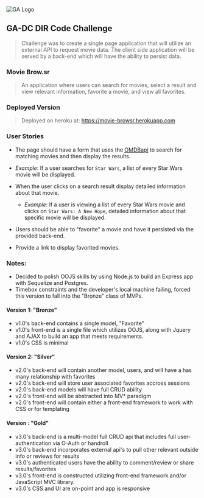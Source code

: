![GA Logo](https://raw.github.com/generalassembly/ga-ruby-on-rails-for-devs/master/images/ga.png)

## GA-DC DIR Code Challenge
> Challenge was to create a single page application that will utilize an external API to request movie data. The client side application will be served by a back-end which will have the ability to persist data.

### Movie Brow.sr
> An application where users can search for movies, select a result and view relevant information, favorite a movie, and view all favorites.

### Deployed Version
>Deployed on heroku at: https://movie-browsr.herokuapp.com

### User Stories
- The page should have a form that uses the [OMDBapi](http://www.omdbapi.com/) to search for matching movies and then display the results.
 - *Example*: If a user searches for `Star Wars`, a list of every Star Wars movie will be displayed.

- When the user clicks on a search result display detailed information about that movie.
  - *Example*: If a user is viewing a list of every Star Wars movie and clicks on `Star Wars: A New Hope`, detailed information about that specific movie will be displayed.

- Users should be able to "favorite" a movie and have it persisted via the provided back-end.

- Provide a link to display favorited movies.

### Notes:
- Decided to polish OOJS skills by using Node.js to build an Express app with Sequelize and Postgres.
- Timebox constraints and the developer's local machine failing, forced this version to fall into the "Bronze" class of MVPs.

#### Version 1: "Bronze"
- v1.0's back-end contains a single model, "Favorite"
- v1.0's front-end is a single file which utilizes OOJS, along with Jquery and AJAX to build an app that meets requirements.
- v1.0's CSS is minimal

#### Version 2: "Silver"
- v2.0's back-end will contain another model, users, and will have a has many relationship with favorites
- v2.0's back-end will store user associated favorites accross sessions
- v2.0's back-end models will have full CRUD ability
- v2.0's front-end will be abstracted into MV*  paradigm
- v2.0's front-end will contain either a front-end framework to work with CSS or for templating

#### Version : "Gold"
- v3.0's back-end is a multi-model full CRUD api that includes full user-authentication via O-Auth or handroll
- v3.0's back-end incorporates external api's to pull other relevant outside info or reviews for results
- v3.0's authenticated users have the ability to comment/review or share results/favorites
- v3.0's front-end is constructed utilizing front-end framework and/or JavaScript MVC library.
- v3.0's CSS and UI are on-point and app is responsive
